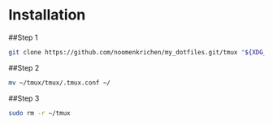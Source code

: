 # Installation

##Step 1
```bash
git clone https://github.com/noomenkrichen/my_dotfiles.git/tmux "${XDG_CONFIG_HOME:-$HOME}/tmux"
```
##Step 2
```bash
mv ~/tmux/tmux/.tmux.conf ~/
```
##Step 3
```bash
sudo rm -r ~/tmux
```
